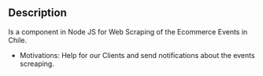 ## Description
Is a component in Node JS for Web Scraping of the Ecommerce Events in Chile.

- Motivations:
Help for our Clients and send notifications about the events screaping.